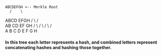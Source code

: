     ABCDEFGH <-- Merkle Root
      /    \
  ABCD     EFGH
  / \      / \
  AB  CD   EF  GH
/ \  / \  / \ / \
A B  C D  E F G H

#### In this tree each letter represents a hash, and combined letters represent concatenating hashes and hashing those together.
